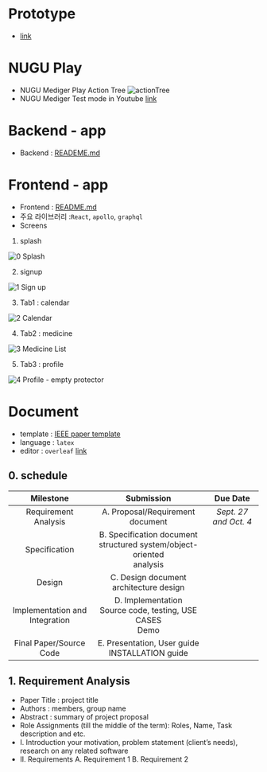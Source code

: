 # Prototype
- [link](https://xd.adobe.com/view/e5818e01-8184-4624-6c8b-fdb994792645-93b0/)

# NUGU Play
- NUGU Mediger Play Action Tree
![actionTree](https://user-images.githubusercontent.com/26773073/69390155-af9b0a00-0d11-11ea-82e6-d96e6d82f8c3.jpg)
- NUGU Mediger Test mode in Youtube [link](https://youtu.be/kT_0jlII8BA)

# Backend - app
- Backend : [READEME.md](https://github.com/LightIsLED/Server)

# Frontend - app
- Frontend : [README.md](https://github.com/LightIsLED/Front)
-   주요 라이브러리 :`React`, `apollo`, `graphql`
-   Screens
1.  splash

![0  Splash](https://user-images.githubusercontent.com/26773073/69350722-67ea9300-0cbd-11ea-89a0-6f240d05f85f.png)

2.  signup

![1  Sign up](https://user-images.githubusercontent.com/26773073/69350755-746eeb80-0cbd-11ea-92a8-58f489151f71.png)

3.  Tab1 : calendar

![2  Calendar](https://user-images.githubusercontent.com/26773073/69350757-746eeb80-0cbd-11ea-9d9e-7cf8cd70d831.png)

4.  Tab2 : medicine

![3  Medicine List](https://user-images.githubusercontent.com/26773073/69350759-75078200-0cbd-11ea-9370-5100d11fd6fa.png)

5.  Tab3 : profile

![4  Profile - empty protector](https://user-images.githubusercontent.com/26773073/69350760-75078200-0cbd-11ea-9d7b-0d25fc540a58.png)


# Document
- template : [IEEE paper template](https://www.ieee.org/conferences/publishing/templates.html)
- language : `latex`
- editor : `overleaf` [link](https://www.overleaf.com/project/5d847a744791900001944401)

## 0. schedule

|             Milestone              |                          Submission                          |       Due Date        |
| :--------------------------------: | :----------------------------------------------------------: | :-------------------: |
|        Requirement Analysis        |               A. Proposal/Requirement document               | *Sept. 27 and Oct. 4* |
|           Specification            | B. Specification document<br />structured system/object-oriented<br/>analysis |                       |
|               Design               |         C. Design document<br />architecture design          |                       |
| Implementation and<br/>Integration | D. Implementation<br />Source code, testing, USE CASES<br/>Demo |                       |
|      Final Paper/Source Code       |     E. Presentation, User guide<br />INSTALLATION guide      |                       |


## 1. Requirement Analysis
- Paper Title : project title
- Authors : members, group name
- Abstract : summary of project proposal
- Role Assignments (till the middle of the term): Roles, Name, Task description and etc.
- I. Introduction
your motivation, problem statement (client’s needs),
research on any related software
- II. Requirements
A. Requirement 1
B. Requirement 2
